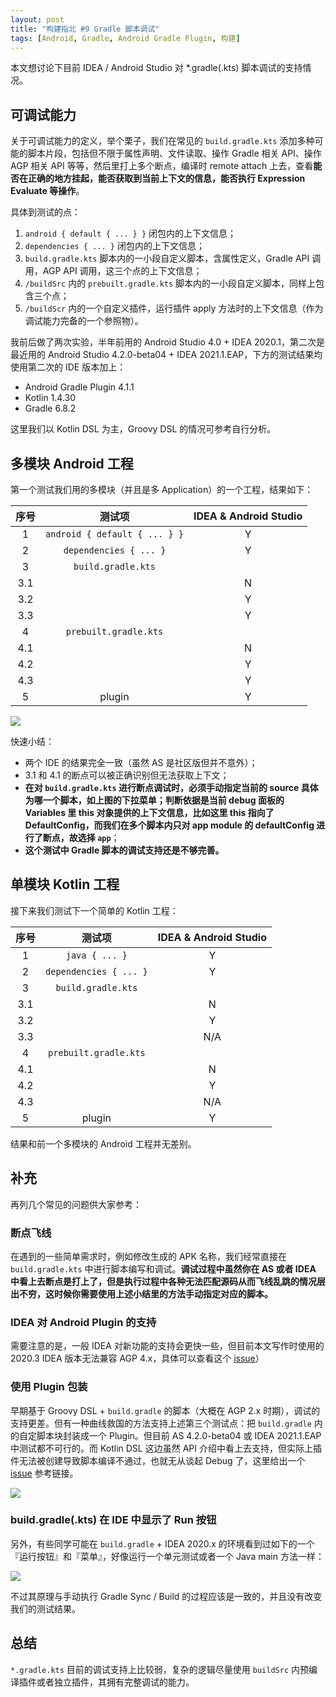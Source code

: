 ```yaml
---
layout: post
title: "构建指北 #9 Gradle 脚本调试"
tags: [Android, Gradle, Android Gradle Plugin, 构建]
---
```


本文想讨论下目前 IDEA / Android Studio 对 *.gradle(.kts) 脚本调试的支持情况。

## 可调试能力

关于可调试能力的定义，举个栗子，我们在常见的 `build.gradle.kts` 添加多种可能的脚本片段，包括但不限于属性声明、文件读取、操作 Gradle 相关 API、操作 AGP 相关 API 等等，然后里打上多个断点，编译时 remote attach 上去，查看**能否在正确的地方挂起，能否获取到当前上下文的信息，能否执行 Expression Evaluate 等操作**。

具体到测试的点：

1. `android { default { ... } }` 闭包内的上下文信息；
2. `dependencies { ... }` 闭包内的上下文信息；
3. `build.gradle.kts` 脚本内的一小段自定义脚本，含属性定义，Gradle API 调用，AGP API 调用，这三个点的上下文信息；
4. `/buildSrc` 内的 `prebuilt.gradle.kts` 脚本内的一小段自定义脚本，同样上包含三个点；
5. `/buildScr` 内的一个自定义插件，运行插件 apply 方法时的上下文信息（作为调试能力完备的一个参照物）。

我前后做了两次实验，半年前用的 Android Studio 4.0 + IDEA 2020.1，第二次是最近用的 Android Studio 4.2.0-beta04 + IDEA 2021.1.EAP，下方的测试结果均使用第二次的 IDE 版本加上：

- Android Gradle Plugin 4.1.1
- Kotlin 1.4.30
- Gradle 6.8.2

这里我们以 Kotlin DSL 为主，Groovy DSL 的情况可参考自行分析。

## 多模块 Android 工程

第一个测试我们用的多模块（并且是多 Application）的一个工程，结果如下：

|序号| 测试项 | IDEA & Android Studio |
|:---:|:---:|:---:|
|1| `android { default { ... } }`  |  Y  |
|2|   `dependencies { ... }`       |  Y  |
|3|  `build.gradle.kts`            |     |
|3.1|                              |  N  |
|3.2|                              |  Y  |
|3.3|                              |  Y  |
|4  |   `prebuilt.gradle.kts`      |     |
|4.1|                              |  N  |
|4.2|                              |  Y  |
|4.3|                              |  Y  |
|5|   plugin                       |  Y  |


![](https://2bab-images.lastmayday.com/blog/Screenshot%202021-02-15%20at%2010.30.01%20AM.png?imageslim)

快速小结：

- 两个 IDE 的结果完全一致（虽然 AS 是社区版但并不意外）；
- 3.1 和 4.1 的断点可以被正确识别但无法获取上下文；
- **在对 `build.gradle.kts` 进行断点调试时，必须手动指定当前的 source 具体为哪一个脚本，如上图的下拉菜单；判断依据是当前 debug 面板的 Variables 里 this 对象提供的上下文信息，比如这里 this 指向了 DefaultConfig，而我们在多个脚本内只对 app module 的 defaultConfig 进行了断点，故选择 `app`**；
- **这个测试中 Gradle 脚本的调试支持还是不够完善。**


## 单模块 Kotlin 工程

接下来我们测试下一个简单的 Kotlin 工程：

|序号| 测试项 | IDEA & Android Studio |
|:---:|:---:|:---:|
|1| `java { ... }`                 |  Y  |
|2|   `dependencies { ... }`       |  Y  |
|3|  `build.gradle.kts`            |     |
|3.1|                              |  N  |
|3.2|                              |  Y  |
|3.3|                              |  N/A  |
|4  |   `prebuilt.gradle.kts`      |     |
|4.1|                              |  N  |
|4.2|                              |  Y  |
|4.3|                              |  N/A  |
|5|   plugin                       |  Y  |

结果和前一个多模块的 Android 工程并无差别。

## 补充

再列几个常见的问题供大家参考：

### 断点飞线

在遇到的一些简单需求时，例如修改生成的 APK 名称，我们经常直接在 `build.gradle.kts` 中进行脚本编写和调试。**调试过程中虽然你在 AS 或者 IDEA 中看上去断点是打上了，但是执行过程中各种无法匹配源码从而飞线乱跳的情况层出不穷，这时候你需要使用上述小结里的方法手动指定对应的脚本。**

### IDEA 对 Android Plugin 的支持

需要注意的是，一般 IDEA 对新功能的支持会更快一些，但目前本文写作时使用的 2020.3 IDEA 版本无法兼容 AGP 4.x，具体可以查看这个 [issue](https://intellij-support.jetbrains.com/hc/en-us/community/posts/360008037240-Gradle-doesn-t-work-anymore-after-IDEA-update-Cannot-convert-string-value-JETPACK-COMPOSE-)）

### 使用 Plugin 包装

早期基于 Groovy DSL + `build.gradle` 的脚本（大概在 AGP 2.x 时期），调试的支持更差。但有一种曲线救国的方法支持上述第三个测试点：把 `build.gradle` 内的自定脚本块封装成一个 Plugin。但目前 AS 4.2.0-beta04 或 IDEA 2021.1.EAP 中测试都不可行的。而 Kotlin DSL 这边虽然 API 介绍中看上去支持，但实际上插件无法被创建导致脚本编译不通过，也就无从谈起 Debug 了，这里给出一个 [issue](https://github.com/gradle/gradle/issues/13667) 参考链接。

![](https://2bab-images.lastmayday.com/blog/Screenshot%202021-02-15%20at%204.54.37%20PM.png?imageslim)

### build.gradle(.kts) 在 IDE 中显示了 Run 按钮

另外，有些同学可能在 `build.gradle` + IDEA 2020.x 的环境看到过如下的一个『运行按钮』和『菜单』，好像运行一个单元测试或者一个 Java main 方法一样：

![](https://2bab-images.lastmayday.com/blog/Screenshot%202020-07-03%20at%203.12.07%20PM.png?imageslim)

不过其原理与手动执行 Gradle Sync / Build 的过程应该是一致的，并且没有改变我们的测试结果。

## 总结

`*.gradle.kts` 目前的调试支持上比较弱，复杂的逻辑尽量使用 `buildSrc` 内预编译插件或者独立插件，其拥有完整调试的能力。
